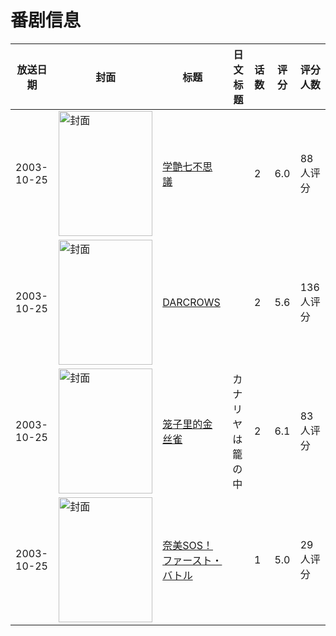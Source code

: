# 番剧信息

|放送日期|封面|标题|日文标题|话数|评分|评分人数|
|---|---|---|---|---|---|---|
|2003-10-25|<img src="/img/no_icon_subject.png" alt="封面" style="width:150px;height:200px;object-fit:cover;">|[学艶七不思議](https://bangumi.tv/subject/70279)||2|6.0|88人评分|
|2003-10-25|<img src="/img/no_icon_subject.png" alt="封面" style="width:150px;height:200px;object-fit:cover;">|[DARCROWS](https://bangumi.tv/subject/72334)||2|5.6|136人评分|
|2003-10-25|<img src="/img/no_icon_subject.png" alt="封面" style="width:150px;height:200px;object-fit:cover;">|[笼子里的金丝雀](https://bangumi.tv/subject/74287)|カナリヤは籠の中|2|6.1|83人评分|
|2003-10-25|<img src="/img/no_icon_subject.png" alt="封面" style="width:150px;height:200px;object-fit:cover;">|[奈美SOS！ファースト・バトル](https://bangumi.tv/subject/93321)||1|5.0|29人评分|
